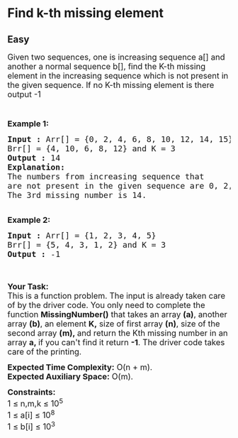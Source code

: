 # Find k-th missing element
## Easy 
<div class="problem-statement">
                <p></p><p><span style="font-size:18px">Given two sequences, one is increasing sequence a[] and another a normal sequence b[], find the K-th missing element in the increasing sequence which is not present in the given sequence. If no K-th missing element is there output -1</span></p>

<p>&nbsp;</p>

<p><span style="font-size:18px"><strong>Example 1:</strong></span></p>

<pre><span style="font-size:18px"><strong>Input :</strong> Arr[] = {0, 2, 4, 6, 8, 10, 12, 14, 15}
Brr[] = {4, 10, 6, 8, 12} and K = 3
<strong>Output :</strong> 14
<strong>Explanation:
</strong>The numbers from increasing sequence that
are not present in the given sequence are 0, 2, 14, 15.
The 3rd missing number is 14.

</span></pre>

<p><span style="font-size:18px"><strong>Example 2:</strong></span></p>

<pre><span style="font-size:18px"><strong>Input :</strong> Arr[] = {1, 2, 3, 4, 5}
Brr[] = {5, 4, 3, 1, 2} and K = 3
<strong>Output :</strong> -1

</span></pre>

<p><br>
<span style="font-size:18px"><strong>Your Task:</strong><br>
This is a function problem. The input is already taken care of by the driver code. You only need to complete the function <strong>MissingNumber()</strong>&nbsp;that takes an&nbsp;array <strong>(a)</strong>, another array <strong>(b)</strong>,&nbsp;an&nbsp;element <strong>K,</strong> size of first array <strong>(n)</strong>, size of the second array <strong>(m)</strong><strong>,&nbsp;</strong>and return the Kth missing number in an array <strong>a,&nbsp;</strong>if you can't find it return <strong>-1</strong>. The driver code takes care of the printing.</span></p>

<p><span style="font-size:18px"><strong>Expected Time Complexity:</strong>&nbsp;O(n + m).<br>
<strong>Expected Auxiliary Space:</strong>&nbsp;O(m).</span></p>

<p><span style="font-size:18px"><strong>Constraints:</strong><br>
1 ≤ n,m,k ≤ 10<sup>5</sup><br>
1 ≤ a[i] ≤ 10<sup>8</sup><br>
1 ≤ b[i] ≤ 10<sup>3</sup></span></p>
 <p></p>
            </div>